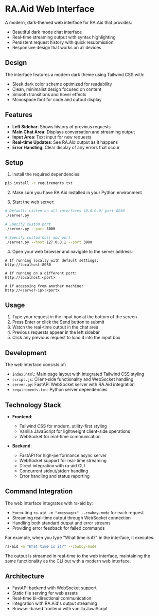# RA.Aid Web Interface

A modern, dark-themed web interface for RA.Aid that provides:
- Beautiful dark mode chat interface
- Real-time streaming output with syntax highlighting
- Persistent request history with quick resubmission
- Responsive design that works on all devices

## Design

The interface features a modern dark theme using Tailwind CSS with:
- Sleek dark color scheme optimized for readability
- Clean, minimalist design focused on content
- Smooth transitions and hover effects
- Monospace font for code and output display

## Features

- **Left Sidebar**: Shows history of previous requests
- **Main Chat Area**: Displays conversation and streaming output
- **Input Area**: Text input for new requests
- **Real-time Updates**: See RA.Aid output as it happens
- **Error Handling**: Clear display of any errors that occur

## Setup

1. Install the required dependencies:
```bash
pip install -r requirements.txt
```

2. Make sure you have RA.Aid installed in your Python environment

3. Start the web server:
```bash
# Default: Listen on all interfaces (0.0.0.0) port 8080
./server.py

# Specify custom port
./server.py --port 3000

# Specify custom host and port
./server.py --host 127.0.0.1 --port 3000
```

4. Open your web browser and navigate to the server address:
```
# If running locally with default settings:
http://localhost:8080

# If running on a different port:
http://localhost:<port>

# If accessing from another machine:
http://<server-ip>:<port>
```

## Usage

1. Type your request in the input box at the bottom of the screen
2. Press Enter or click the Send button to submit
3. Watch the real-time output in the chat area
4. Previous requests appear in the left sidebar
5. Click any previous request to load it into the input box

## Development

The web interface consists of:
- `index.html`: Main page layout with integrated Tailwind CSS styling
- `script.js`: Client-side functionality and WebSocket handling
- `server.py`: FastAPI WebSocket server with RA.Aid integration
- `requirements.txt`: Python server dependencies

## Technology Stack

- **Frontend**:
  - Tailwind CSS for modern, utility-first styling
  - Vanilla JavaScript for lightweight client-side operations
  - WebSocket for real-time communication
  
- **Backend**:
  - FastAPI for high-performance async server
  - WebSocket support for real-time streaming
  - Direct integration with ra-aid CLI
  - Concurrent stdout/stderr handling
  - Error handling and status reporting

## Command Integration

The web interface integrates with ra-aid by:
- Executing `ra-aid -m "<message>" --cowboy-mode` for each request
- Streaming real-time output through WebSocket connection
- Handling both standard output and error streams
- Providing error feedback for failed commands

For example, when you type "What time is it?" in the interface, it executes:
```bash
ra-aid -m "What time is it?" --cowboy-mode
```

The output is streamed in real-time to the web interface, maintaining the same functionality as the CLI but with a modern web interface.

## Architecture

- FastAPI backend with WebSocket support
- Static file serving for web assets
- Real-time bi-directional communication
- Integration with RA.Aid's output streaming
- Browser-based frontend with vanilla JavaScript